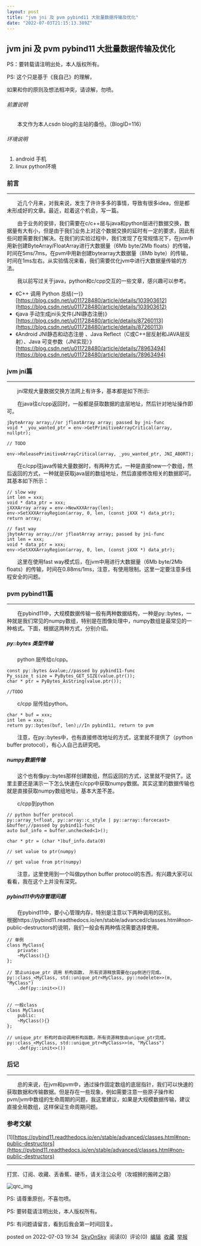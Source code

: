 ```yaml
---
layout: post
title: "jvm jni 及 pvm pybind11 大批量数据传输及优化"
date: "2022-07-03T21:15:13.389Z"
---
```

jvm jni 及 pvm pybind11 大批量数据传输及优化
---------------------------------

PS：要转载请注明出处，本人版权所有。  
  
PS: 这个只是基于《我自己》的理解，  
  
如果和你的原则及想法相冲突，请谅解，勿喷。  

###### 前置说明

  本文作为本人csdn blog的主站的备份。（BlogID=116）

###### 环境说明

1.  android 手机
2.  linux python环境

### 前言

* * *

  近几个月来，对我来说，发生了许许多多的事情，导致有很多idea，但是都未形成好的文章。最近，趁着这个机会，写一篇。

  由于业务的安排，我们需要在c/c++层与java和python层进行数据交换，数据量有大有小，但是由于我们业务上对这个数据交换的延时有一定的要求，因此有些问题需要我们解决。在我们的实验过程中，我们发现了在常规情况下，在jvm中用新创建ByteArray/FloatArray进行大数据量（6Mb byte/2Mb floats）的传输，时间在5ms/7ms，在pvm中用新创建bytearray大数据量（8Mb byte）的传输，时间在1ms左右。从实验情况来看，我们需要优化jvm中进行大数据量传输的方法。

  我以前写过关于java，python和c/cpp交互的一些文章，感兴趣可以参考。

*   《C++ 调用 Python 总结(一)》 [https://blog.csdn.net/u011728480/article/details/103903612](https://blog.csdn.net/u011728480/article/details/103903612)
*   《java 手动生成jni头文件(JNI静态注册)》 [https://blog.csdn.net/u011728480/article/details/87260113](https://blog.csdn.net/u011728480/article/details/87260113)
*   《Android JNI静态和动态注册 、Java Reflect（C或C++层反射和JAVA层反射）、Java 可变参数（JNI实现）》 [https://blog.csdn.net/u011728480/article/details/78963494](https://blog.csdn.net/u011728480/article/details/78963494)

  
  
  
  

### jvm jni篇

* * *

  jni常规大量数据交换方法网上有许多，基本都是如下所示:

  在java往c/cpp返回时，一般都是获取数据的底层地址，然后针对地址操作即可。

    jbyteArray array;//or jfloatArray array; passed by jni-func
    void * _you_wanted_ptr = env->GetPrimitiveArrayCritical(array, nullptr);
    
    // TODO
    
    env->ReleasePrimitiveArrayCritical(array, _you_wanted_ptr, JNI_ABORT);
    

  在c/cpp往java传输大量数据时，有两种方式，一种是直接new一个数组，然后返回的方式，一种就是获取java层的数组地址，然后直接修改相关的数据即可。其基本如下所示：

    // slow way
    int len = xxx;
    void * data_ptr = xxx;
    jXXXArray array = env->NewXXXArray(len);
    env->SetXXXArrayRegion(array, 0, len, (const jXXX *) data_ptr);
    return array;
    
    // fast way
    jbyteArray array;//or jfloatArray array; passed by jni-func
    int len = xxx;
    void * data_ptr = xxx;
    env->SetXXXArrayRegion(array, 0, len, (const jXXX *) data_ptr);
    
    

  这里在使用fast way模式后，在jvm中用进行大数据量（6Mb byte/2Mb floats）的传输，时间在0.88ms/1ms，注意，有使用限制。这里一定要注意多线程安全的问题。

  
  
  
  

### pvm pybind11篇

* * *

  在pybind11中，大规模数据传输一般有两种数据结构，一种是py::bytes，一种就是我们常见的numpy数组，特别是在图像处理中，numpy数组是最常见的一种格式。下面，根据这两种方式，分别介绍。

  
  

##### py::bytes 类型传输

  python 层传给c/cpp。

    const py::bytes &value;//passed by pybind11-func
    Py_ssize_t size = PyBytes_GET_SIZE(value.ptr());
    char * ptr = PyBytes_AsString(value.ptr());
    
    //TODO 
    
    

  c/cpp 层传给python。

    char * buf = xxx;
    int len = xxx;
    return py::bytes(buf, len);//In pybind11, return to pvm
    

  注意，在py::bytes中，也有直接修改地址的方式，这里就不提供了（python buffer protocol），有心人自己去研究吧。

  
  

##### numpy数据传输

  这个也有像py::bytes那样创建数组，然后返回的方式，这里就不提供了。这里主要还是演示一下怎么快速在c/cpp中获取numpy数据。其实这里的数据传输也就是直接获取numpy数组地址，基本大差不差。

  c/cpp到python

    // python buffer protocol
    py::array_t<float, py::array::c_style | py::array::forcecast> &buffer;//passed by pybind11-func
    auto buf_info = buffer.unchecked<1>();
    
    char * ptr = (char *)buf_info.data(0)
    
    // set value to ptr(numpy)
    
    // get value from ptr(numpy)
    
    

  注意，这里使用到一个叫做python buffer protocol的东西，有兴趣大家可以看看，我在这个上并没有深究。

  
  

##### pybind11中内存管理问题

  在pybind11中，要小心管理内存，特别是注意以下两种调用的区别。  
根据https://pybind11.readthedocs.io/en/stable/advanced/classes.html#non-public-destructors的说明，我们一般会有两种情况需要选择使用。

    // 单例
    class MyClass{
        private:
        ~MyClass(){}
    };
    
    // 禁止unique_ptr 调用 析构函数， 所有资源释放需要在cpp侧进行完成。
    py::class_<MyClass, std::unique_ptr<MyClass, py::nodelete>>(m, "MyClass")
        .def(py::init<>())
    
    
    // 一般class
    class MyClass{
        public:
        ~MyClass(){}
    };
    
    // unique_ptr 析构时自动调用析构函数，所有资源释放由unique_ptr完成。
    py::class_<MyClass, std::unique_ptr<MyClass>>(m, "MyClass")
        .def(py::init<>())
    
    

  
  
  
  

### 后记

* * *

  总的来说，在jvm和pvm中，通过操作固定数组的底层指针，我们可以快速的获取数据和传输数据。但是存在一些现象，例如需要注意一些原子操作和pvm/jvm中数组的生命周期的问题，我这里建议，如果是大规模数据传输，建议直接全局数组，这样保证生命周期问题。

### 参考文献

\[1\][https://pybind11.readthedocs.io/en/stable/advanced/classes.html#non-public-destructors](https://pybind11.readthedocs.io/en/stable/advanced/classes.html#non-public-destructors)

  
  

* * *

打赏、订阅、收藏、丢香蕉、硬币，请关注公众号（攻城狮的搬砖之路）

![qrc_img](http://sky-x.gitee.io/image-bed0/blogs/qrcode_for_wx_official_account.jpg)

PS: 请尊重原创，不喜勿喷。  
  
PS: 要转载请注明出处，本人版权所有。  
  
PS: 有问题请留言，看到后我会第一时间回复。  

posted on 2022-07-03 19:34  [SkyOnSky](https://www.cnblogs.com/Iflyinsky/)  阅读(0)  评论(0)  [编辑](https://i.cnblogs.com/EditPosts.aspx?postid=16440633)  [收藏](javascript:void(0))  [举报](javascript:void(0))